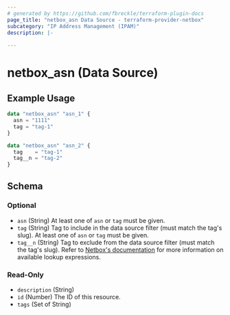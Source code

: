 ```yaml
---
# generated by https://github.com/fbreckle/terraform-plugin-docs
page_title: "netbox_asn Data Source - terraform-provider-netbox"
subcategory: "IP Address Management (IPAM)"
description: |-
  
---
```


# netbox_asn (Data Source)



## Example Usage

```terraform
data "netbox_asn" "asn_1" {
  asn = "1111"
  tag = "tag-1"
}

data "netbox_asn" "asn_2" {
  tag    = "tag-1"
  tag__n = "tag-2"
}
```

<!-- schema generated by tfplugindocs -->
## Schema

### Optional

- `asn` (String) At least one of `asn` or `tag` must be given.
- `tag` (String) Tag to include in the data source filter (must match the tag's slug). At least one of `asn` or `tag` must be given.
- `tag__n` (String) Tag to exclude from the data source filter (must match the tag's slug).
Refer to [Netbox's documentation](https://demo.netbox.dev/static/docs/rest-api/filtering/#lookup-expressions)
for more information on available lookup expressions.

### Read-Only

- `description` (String)
- `id` (Number) The ID of this resource.
- `tags` (Set of String)


